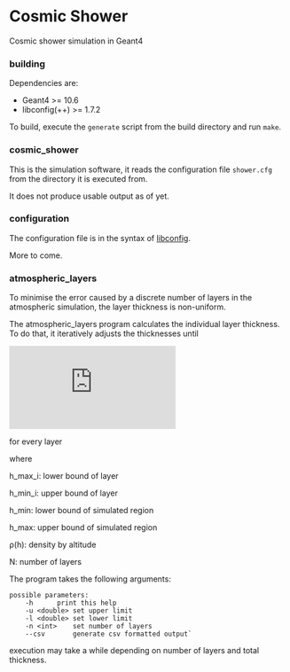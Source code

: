 # Cosmic Shower
Cosmic shower simulation in Geant4

### building
Dependencies are: 
- Geant4 >= 10.6
- libconfig(++) >= 1.7.2

To build, execute the `generate` script from the build directory and run `make`.


### cosmic_shower

This is the simulation software, it reads the configuration file `shower.cfg` from the directory it is executed from.

It does not produce usable output as of yet.

### configuration

The configuration file is in the syntax of [libconfig](http://hyperrealm.com/libconfig/libconfig_manual.html#Configuration-Files).

More to come. 

### atmospheric_layers

To minimise the error caused by a discrete number of layers in the atmospheric simulation, the layer thickness is non-uniform.

The atmospheric_layers program calculates the individual layer thickness. To do that, it iteratively adjusts the thicknesses until 

![eqn](https://latex.codecogs.com/gif.latex?%5Cint_%7Bh_%7Bmin_i%7D%7D%5E%7Bh_%7Bmax_i%7D%7D%7B%5Crho%28h%29dh%7D%20-%20%5Cfrac%7B1%7D%7BN%7D%5Cint_%7Bh_%7Bmin%7D%7D%5E%7Bh_%7Bmax%7D%7D%7B%5Crho%28h%29dh%7D%20%3D%200)

for every layer

where

h_max_i:	lower bound of layer

h_min_i:	upper bound of layer

h_min:		lower bound of simulated region

h_max:		upper bound of simulated region

ρ(h):		density by altitude

N:		number of layers

The program takes the following arguments:
```
possible parameters:
	-h		print this help
	-u <double>	set upper limit
	-l <double>	set lower limit
	-n <int>	set number of layers
	--csv		generate csv formatted output`
```
execution may take a while depending on number of layers and total thickness.
